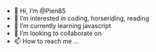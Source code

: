 - 👋 Hi, I’m @Pien85
- 👀 I’m interested in coding, horseriding, reading
- 🌱 I’m currently learning javascript
- 💞️ I’m looking to collaborate on 
- 📫 How to reach me ...

<!---
Pien85/Pien85 is a ✨ special ✨ repository because its `README.md` (this file) appears on your GitHub profile.
You can click the Preview link to take a look at your changes.
--->
